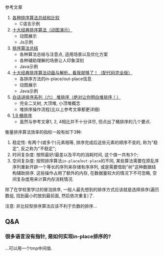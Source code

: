 参考文章

1. [各种排序算法总结和比较](https://www.cnblogs.com/zhaoshuai1215/p/3448154.html)
    - C语言示例
2. [十大经典排序算法（动图演示）](https://www.cnblogs.com/onepixel/articles/7674659.html)
    - 动图展示
    - Js示例
3. [排序算法总结](https://www.runoob.com/w3cnote/sort-algorithm-summary.html)
    - 各种算法总结与注意点, 适用场景以及优化方案
    - 各种辅助理解的场景让人印象深刻
    - Java示例
4. [十大经典排序算法动画与解析，看我就够了！（配代码完全版）](https://github.com/MisterBooo/Article)
    - 各排序方法的in-place/out-place信息
    - 动图展示
    - Java示例
5. [白话讲排序系列（六） 堆排序（绝对让你明白堆排序！）](https://blog.csdn.net/u013384984/article/details/79496052)
    - 完全二叉树, 大顶堆, 小顶堆概念
    - 堆排序操作流程(比以上参考文章都更详细)
6. [1.9 桶排序](https://www.runoob.com/w3cnote/bucket-sort.html)
    - 虽然与参考文章1, 2, 4相比并不十分详尽, 但点出了桶排序的几个要点.

衡量排序算法效率的指标一般有如下3种:

1. 稳定性: 有两个(或多个)元素相等, 排序完成后这些元素的顺序不变的, 称为"稳定", 反之称为"不稳定";
2. 时间复杂度: 按照最好/最差以及平均的消耗时间, 这个值一共有3个;
3. 空间复杂度: 按照排序算法`in-place`/`out-place`的不同, 某些算法需要在原乱序序列重新开辟一个等长的序列来存储有序序列, 或是需要借助"树"这种数据结构辅助排序. 这些操作占用了额外的内存, 在数据量较大的情况下不可忽略, 空间复杂度用来计算内存消耗情况.

除了在学校里学过的冒泡排序, 一般人最先想到的排序方式应该就是选择排序(遍历数组, 找到最小的放到最前面, 然后依次重复)了.

注意: 非比较型排序算法应该不利于负数的排序...

## Q&A

### 很多语言没有指针, 是如何实现in-place排序的? 

...可以用一个tmp中间值.
